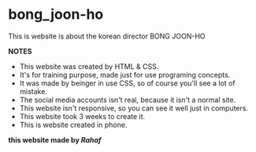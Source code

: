 # bong_joon-ho
This is website is about the korean director BONG JOON-HO

**NOTES**

- This website was created by HTML & CSS.
- It's for training purpose, made just for use programing concepts.
- It was made by beinger in use CSS, so of course you'll see a lot of mistake.
- The social media accounts isn't real, because it isn't a normal site.
- This website isn't responsive, so you can see it well just in computers.
- This website took 3 weeks to create it.
- This is website created in phone. 

**this website made by *Rahaf***
